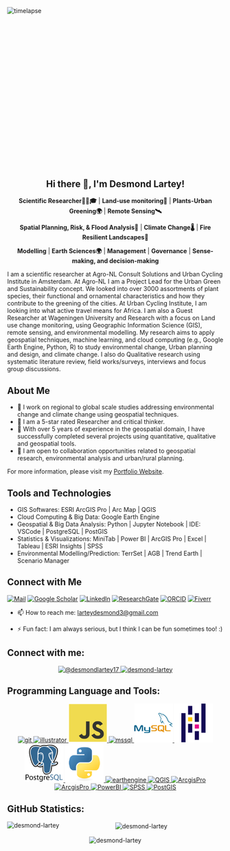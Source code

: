   <a href="right" src="https://geo-jobe.com/how-to/free-with-maplapse-for-acgis-online/" target="_blank" rel="noreferrer" target="_blank" rel="noreferrer">
    <img align = "right" src="https://geo-jobe.com/how-to/free-with-maplapse-for-acgis-online/" target="_blank" rel="noreferrer" alt="timelapse" width="1000" height="400"//>
  </a>
  

<div align="center">
  <h2 class="section-header">
    Hi there 👋, I'm Desmond Lartey!
  </h2>
  <p>
    <strong>Scientific Researcher👨‍🔬🎓</strong> | 
    <strong>Land-use monitoring🌆</strong> | 
    <strong>Plants-Urban Greening🌍</strong> | 
    <strong>Remote Sensing🛰️</strong>
  </p>
  <p>
    <strong>Spatial Planning, Risk, & Flood Analysis🌊</strong> | 
    <strong>Climate Change🌡️</strong> | 
    <strong>Fire Resilient Landscapes🌆</strong>
  </p>
  <p>
    <strong>Modelling</strong> | 
    <strong>Earth Sciences🌍</strong> | 
    <strong>Management</strong> | 
    <strong>Governance</strong> | 
    <strong>Sense-making, and decision-making</strong>
  </p>
</div>


I am a scientific researcher at Agro-NL Consult Solutions and Urban Cycling Institute in Amsterdam. At Agro-NL I am a Project Lead for the Urban Green and Sustainability concept. We looked into over 3000 assortments of plant species, their functional and ornamental characteristics and how they contribute to the greening of the cities. At Urban Cycling Institute, I am looking into what active travel means for Africa. I am also a Guest Researcher at Wageningen University and Research with a focus on Land use change monitoring, using Geographic Information Science (GIS), remote sensing, and environmental modelling. My research aims to apply geospatial techniques, machine learning, and cloud computing (e.g., Google Earth Engine, Python, R) to study environmental change, Urban planning and design, and climate change. I also do Qualitative research using systematic literature review, field works/surveys, interviews and focus group discussions.

  
## About Me
- 🌱 I work on regional to global scale studies addressing environmental change and climate change using geospatial techniques.
- 💼 I am a 5-star rated Researcher and critical thinker.
- 💼 With over 5 years of experience in the geospatial domain, I have successfully completed several projects using quantitative, qualitative and geospatial tools.
- 👯 I am open to collaboration opportunities related to geospatial research, environmental analysis and urban/rural planning.

For more information, please visit my [Portfolio Website](https://desmond-lartey.github.io/Portfolio-Website/index.html).


## Tools and Technologies
- GIS Softwares: ESRI ArcGIS Pro | Arc Map | QGIS
- Cloud Computing & Big Data: Google Earth Engine
- Geospatial & Big Data Analysis: Python | Jupyter Notebook | IDE: VSCode | PostgreSQL | PostGIS
- Statistics & Visualizations: MiniTab | Power BI | ArcGIS Pro | Excel | Tableau | ESRI Insights | SPSS
- Environmental Modelling/Prediction: TerrSet | AGB | Trend Earth | Scenario Manager


## Connect with Me
[![Mail](https://img.shields.io/badge/Mail-Click%20Here-red)](mailto:larteydesmond3@gmail.com)
[![Google Scholar](https://img.shields.io/badge/Google%20Scholar-Profile-blue)](https://scholar.google.com/citations?user=your_google_scholar_id)
[![LinkedIn](https://img.shields.io/badge/LinkedIn-Connect-blue)](https://www.linkedin.com/in/desmond-lartey/)
[![ResearchGate](https://img.shields.io/badge/ResearchGate-Profile-brightgreen)](https://www.researchgate.net/profile/your_researchgate_id)
[![ORCID](https://img.shields.io/badge/ORCID-Profile-green)](https://orcid.org/your_orcid_id)
[![Fiverr](https://img.shields.io/badge/Fiverr-Check%20Out%20My%20Services-1dbf73)](https://www.fiverr.com/your_fiverr_id)


- 📫 How to reach me: larteydesmond3@gmail.com

- ⚡ Fun fact: I am always serious, but I think I can be fun sometimes too! :)

## Connect with me:
<p align="center">
  <a href="https://twitter.com/desmondlartey17" target="_blank">
    <img src="https://raw.githubusercontent.com/rahuldkjain/github-profile-readme-generator/master/src/images/icons/Social/twitter.svg" alt="@desmondlartey17" height="30" width="40" />
  </a>
  <a href="https://www.linkedin.com/in/desmond-lartey" target="_blank">
    <img src="https://raw.githubusercontent.com/rahuldkjain/github-profile-readme-generator/master/src/images/icons/Social/linked-in-alt.svg" alt="desmond-lartey" height="30" width="40" />
  </a>
</p>

## Programming Language and Tools:
<p align="center">
  <a href="https://git-scm.com/" target="_blank" rel="noreferrer">
    <img src="https://www.vectorlogo.zone/logos/git-scm/git-scm-icon.svg" alt="git" width="90" height="90"/>
  </a>
  <a href="https://www.adobe.com/in/products/illustrator.html" target="_blank" rel="noreferrer">
    <img src="https://www.vectorlogo.zone/logos/adobe_illustrator/adobe_illustrator-icon.svg" alt="illustrator" width="90" height="90"/>
  </a>
  <a href="https://developer.mozilla.org/en-US/docs/Web/JavaScript" target="_blank" rel="noreferrer">
    <img src="https://raw.githubusercontent.com/devicons/devicon/master/icons/javascript/javascript-original.svg" alt="javascript" width="90" height="90"/>
  </a>
  <a href="https://www.microsoft.com/en-us/sql-server" target="_blank" rel="noreferrer">
    <img src="https://www.svgrepo.com/show/303229/microsoft-sql-server-logo.svg" alt="mssql" width="90" height="90"/>
  </a>
  <a href="https://www.mysql.com/" target="_blank" rel="noreferrer">
    <img src="https://raw.githubusercontent.com/devicons/devicon/master/icons/mysql/mysql-original-wordmark.svg" alt="mysql" width="90" height="90"/>
  </a>
  <a href="https://pandas.pydata.org/" target="_blank" rel="noreferrer">
    <img src="https://raw.githubusercontent.com/devicons/devicon/2ae2a900d2f041da66e950e4d48052658d850630/icons/pandas/pandas-original.svg" alt="pandas" width="90" height="90"/>
  </a>
  <a href="https://www.postgresql.org" target="_blank" rel="noreferrer">
    <img src="https://raw.githubusercontent.com/devicons/devicon/master/icons/postgresql/postgresql-original-wordmark.svg" alt="postgresql" width="90" height="90"/>
  </a>
  <a href="https://www.python.org" target="_blank" rel="noreferrer">
    <img src="https://raw.githubusercontent.com/devicons/devicon/master/icons/python/python-original.svg" alt="python" width="90" height="90"/>
  </a>
  <a href="https://www.python.org" target="_blank" rel="noreferrer">
    <img src="https://camo.githubusercontent.com/d0d0fede269644fda53cb19eb93c180bf0cce60b048649335082fbf3618adfa0/68747470733a2f2f6561727468656e67696e652e676f6f676c652e636f6d2f7374617469632f696d616765732f65617274682d656e67696e652d6c6f676f2e706e67" alt="earthengine" width="90" height="90"//>
  </a>
 </a>
  <a href="https://www.python.org" target="_blank" rel="noreferrer">
    <img src="https://camo.githubusercontent.com/22ae1e0b66b7fb1028daffe40317f48e87a17563c4b313f42c12aa604feaf31b/68747470733a2f2f75706c6f61642e77696b696d656469612e6f72672f77696b6970656469612f636f6d6d6f6e732f7468756d622f392f39312f514749535f6c6f676f5f6e65772e7376672f3132303070782d514749535f6c6f676f5f6e65772e7376672e706e67" alt="QGIS" width="90" height="90"//>
  </a>
 </a>
  <a href="https://www.python.org" target="_blank" rel="noreferrer">
    <img src="https://camo.githubusercontent.com/c2cb4437aa8ff77d8d4e16421a7238259a77f7d374104d90c3268e33ba6e2422/68747470733a2f2f7777772e657372692e636f6d2f636f6e74656e742f64616d2f6573726973697465732f656e2d75732f636f6d6d6f6e2f69636f6e732f70726f647563742d6c6f676f732f4172634749532d50726f2e706e67" alt="ArcgisPro" width="90" height="90"//>
  </a>
   </a>
  <a href="https://www.python.org" target="_blank" rel="noreferrer">
    <img src="https://camo.githubusercontent.com/5fa137d222dde7b69acd22c6572a065ce3656e6ffa1f5e88c1b5c7a935af3cc6/68747470733a2f2f63646e2e6a7364656c6976722e6e65742f67682f64657669636f6e732f64657669636f6e2f69636f6e732f7673636f64652f7673636f64652d6f726967696e616c2e737667" alt="ArcgisPro" width="90" height="90"//>
  </a>
   </a>
  <a href="https://www.python.org" target="_blank" rel="noreferrer">
    <img src="https://camo.githubusercontent.com/1eeb790f099b653e0614e3919e71b581f65873361c8755338cf1232c35b68400/68747470733a2f2f75706c6f61642e77696b696d656469612e6f72672f77696b6970656469612f636f6d6d6f6e732f7468756d622f632f63662f4e65775f506f7765725f42495f4c6f676f2e7376672f36333070782d4e65775f506f7765725f42495f4c6f676f2e7376672e706e67" alt="PowerBI" width="90" height="90"//>
  </a>
     </a>
  <a href="https://www.python.org" target="_blank" rel="noreferrer">
    <img src="https://upload.wikimedia.org/wikipedia/commons/7/78/SPSS_An_IBM_Company_logo.svg" alt="SPSS" width="90" height="90"//>
  </a>
     </a>
  <a href="https://www.python.org" target="_blank" rel="noreferrer">
    <img src="https://bitnine.net/wp-content/uploads/2016/08/20160810_1.png" alt="PostGIS" width="90" height="90"//>
  </a>
  
</p>

## GitHub Statistics:
<p align="center">
  <img align="left" src="https://github-readme-stats.vercel.app/api/top-langs?username=desmond-lartey&show_icons=true&locale=en&layout=compact" alt="desmond-lartey" />
</p>
<p align="center">
  <img align="center" src="https://github-readme-stats.vercel.app/api?username=desmond-lartey&show_icons=true&locale=en" alt="desmond-lartey" />
</p>
<p align="center">
  <img align="center" src="https://github-readme-streak-stats.herokuapp.com/?user=desmond-lartey" alt="desmond-lartey" />
</p>

